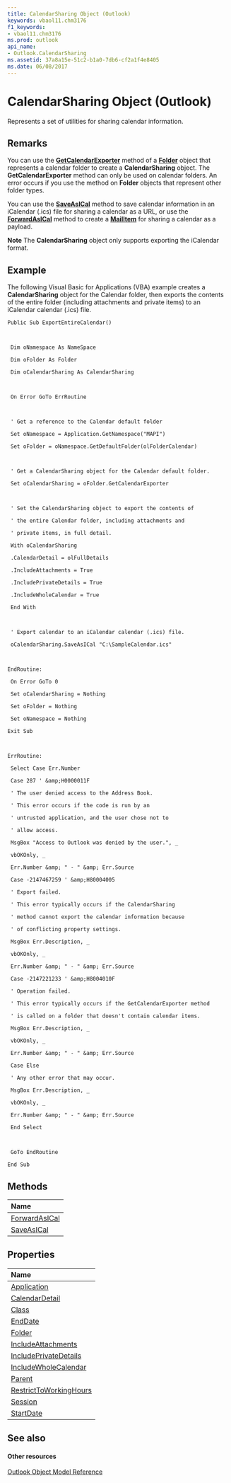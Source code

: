 ```yaml
---
title: CalendarSharing Object (Outlook)
keywords: vbaol11.chm3176
f1_keywords:
- vbaol11.chm3176
ms.prod: outlook
api_name:
- Outlook.CalendarSharing
ms.assetid: 37a8a15e-51c2-b1a0-7db6-cf2a1f4e8405
ms.date: 06/08/2017
---
```



# CalendarSharing Object (Outlook)

Represents a set of utilities for sharing calendar information.


## Remarks

You can use the  **[GetCalendarExporter](folder-getcalendarexporter-method-outlook.md)** method of a **[Folder](folder-object-outlook.md)** object that represents a calendar folder to create a **CalendarSharing** object. The **GetCalendarExporter** method can only be used on calendar folders. An error occurs if you use the method on **Folder** objects that represent other folder types.

You can use the  **[SaveAsICal](calendarsharing-saveasical-method-outlook.md)** method to save calendar information in an iCalendar (.ics) file for sharing a calendar as a URL, or use the **[ForwardAsICal](calendarsharing-forwardasical-method-outlook.md)** method to create a **[MailItem](mailitem-object-outlook.md)** for sharing a calendar as a payload.


 **Note**  The  **CalendarSharing** object only supports exporting the iCalendar format.


## Example

The following Visual Basic for Applications (VBA) example creates a  **CalendarSharing** object for the Calendar folder, then exports the contents of the entire folder (including attachments and private items) to an iCalendar calendar (.ics) file.


```
Public Sub ExportEntireCalendar() 
 
 
 
 Dim oNamespace As NameSpace 
 
 Dim oFolder As Folder 
 
 Dim oCalendarSharing As CalendarSharing 
 
 
 
 On Error GoTo ErrRoutine 
 
 
 
 ' Get a reference to the Calendar default folder 
 
 Set oNamespace = Application.GetNamespace("MAPI") 
 
 Set oFolder = oNamespace.GetDefaultFolder(olFolderCalendar) 
 
 
 
 ' Get a CalendarSharing object for the Calendar default folder. 
 
 Set oCalendarSharing = oFolder.GetCalendarExporter 
 
 
 
 ' Set the CalendarSharing object to export the contents of 
 
 ' the entire Calendar folder, including attachments and 
 
 ' private items, in full detail. 
 
 With oCalendarSharing 
 
 .CalendarDetail = olFullDetails 
 
 .IncludeAttachments = True 
 
 .IncludePrivateDetails = True 
 
 .IncludeWholeCalendar = True 
 
 End With 
 
 
 
 ' Export calendar to an iCalendar calendar (.ics) file. 
 
 oCalendarSharing.SaveAsICal "C:\SampleCalendar.ics" 
 
 
 
EndRoutine: 
 
 On Error GoTo 0 
 
 Set oCalendarSharing = Nothing 
 
 Set oFolder = Nothing 
 
 Set oNamespace = Nothing 
 
Exit Sub 
 
 
 
ErrRoutine: 
 
 Select Case Err.Number 
 
 Case 287 ' &amp;H0000011F 
 
 ' The user denied access to the Address Book. 
 
 ' This error occurs if the code is run by an 
 
 ' untrusted application, and the user chose not to 
 
 ' allow access. 
 
 MsgBox "Access to Outlook was denied by the user.", _ 
 
 vbOKOnly, _ 
 
 Err.Number &amp; " - " &amp; Err.Source 
 
 Case -2147467259 ' &amp;H80004005 
 
 ' Export failed. 
 
 ' This error typically occurs if the CalendarSharing 
 
 ' method cannot export the calendar information because 
 
 ' of conflicting property settings. 
 
 MsgBox Err.Description, _ 
 
 vbOKOnly, _ 
 
 Err.Number &amp; " - " &amp; Err.Source 
 
 Case -2147221233 ' &amp;H8004010F 
 
 ' Operation failed. 
 
 ' This error typically occurs if the GetCalendarExporter method 
 
 ' is called on a folder that doesn't contain calendar items. 
 
 MsgBox Err.Description, _ 
 
 vbOKOnly, _ 
 
 Err.Number &amp; " - " &amp; Err.Source 
 
 Case Else 
 
 ' Any other error that may occur. 
 
 MsgBox Err.Description, _ 
 
 vbOKOnly, _ 
 
 Err.Number &amp; " - " &amp; Err.Source 
 
 End Select 
 
 
 
 GoTo EndRoutine 
 
End Sub
```


## Methods



|**Name**|
|:-----|
|[ForwardAsICal](calendarsharing-forwardasical-method-outlook.md)|
|[SaveAsICal](calendarsharing-saveasical-method-outlook.md)|

## Properties



|**Name**|
|:-----|
|[Application](calendarsharing-application-property-outlook.md)|
|[CalendarDetail](calendarsharing-calendardetail-property-outlook.md)|
|[Class](calendarsharing-class-property-outlook.md)|
|[EndDate](calendarsharing-enddate-property-outlook.md)|
|[Folder](calendarsharing-folder-property-outlook.md)|
|[IncludeAttachments](calendarsharing-includeattachments-property-outlook.md)|
|[IncludePrivateDetails](calendarsharing-includeprivatedetails-property-outlook.md)|
|[IncludeWholeCalendar](calendarsharing-includewholecalendar-property-outlook.md)|
|[Parent](calendarsharing-parent-property-outlook.md)|
|[RestrictToWorkingHours](calendarsharing-restricttoworkinghours-property-outlook.md)|
|[Session](calendarsharing-session-property-outlook.md)|
|[StartDate](calendarsharing-startdate-property-outlook.md)|

## See also


#### Other resources


[Outlook Object Model Reference](http://msdn.microsoft.com/library/73221b13-d8d8-99b8-3394-b95dbbfd5ddc%28Office.15%29.aspx)
